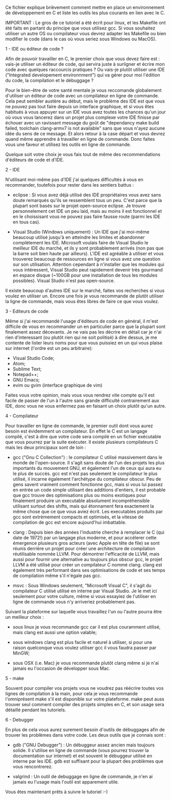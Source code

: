 Ce fichier explique brièvement comment mettre en place un environnement de
développement en C et liste les outils les plus courants en lien avec le C.

IMPORTANT : Le gros de ce tutoriel a été écrit pour linux, et les Makefile ont été faits en partant du principe que vous utilisez gcc. Si vous souhaitez utiliser un autre OS ou compilateur vous devrez adapter les Makefile ou bien modifier le code (dans le cas où vous seriez sous Windows ou MacOS).

1 - IDE ou éditeur de code ?

Afin de pouvoir travailler en C, le premier choix que vous devez faire est :
vais-je utiliser un éditeur de code, qui servira juste à surligner et écrire
mon code avec quelques raccourcis pratiques ? Ou vais-je plutôt utiliser
une IDE ("Integrated developement environnment") qui va gérer pour moi l'édition
du code, la compilation et le débuggage ?

Pour le bien-être de votre santé mentale je vous reccomande globalement
d'utiliser un éditeur de code avec un compilateur en ligne de commande. Cela
peut sembler austère au début, mais le problème des IDE est que vous ne pouvez
pas tout faire depuis un interface graphique, et si vous êtes habitués à vous
appuyer sur un IDE vous avez toutes les chances qu'un jour où vous vous lancerez
dans un projet plus complexe votre IDE finisse par échouer avec un ravissant
message du goût de "dependancy make build failed, toolchain clang-armv7 is not
available" sans que vous n'ayez aucune idée du sens de ce message. Et alors
retour à la case départ et vous devrez quand même apprendre à travailler en
ligne de commande. Donc faites vous une faveur et utilisez les outils en ligne
de commande.

Quelque soit votre choix je vous fais tout de même des recommendations d'éditeurs
de code et d'IDE.

2 - IDE

N'utilisant moi-même pas d'IDE j'ai quelques difficultés à vous en recommander,
toutefois pour rester dans les sentiers battus :

 - eclipse : Si vous avez déjà utilisé des IDE propriétaires vous avez sans doute
 remarqués qu'ils se ressemblent tous un peu. C'est parce que la plupart sont
 basés sur le projet open-source eclipse. Je trouve personnelement cet IDE un
 peu laid, mais au moins il est fonctionnel et en le choissisant vous ne pouvez
 pas faire fausse route (parmi les IDE en tous cas).

 - Visual Studio (Windows uniquement) : Un IDE que j'ai moi-même beaucoup
 utilisé jusqu'à en atteindre les limites et abandonner complètement les IDE.
 Microsoft voulais faire de Visual Studio le meilleur IDE du marché, et ils y
 sont probablement arrivés (non pas que la barre soit bien haute par ailleurs).
 L'IDE est agréable à utiliser et vous trouverez beaucoup de ressources en
 ligne si vous avez une question sur son utilisation. Attention cependant à
 n'installer que les modules qui vous intéressent, Visual Studio peut rapidement
 devenir très gourmand en espace disque (~100GB pour une installation de tous
 les modules possibles). Visual Studio n'est pas open-source.

Il existe beaucoup d'autres IDE sur le marché, faites vos recherches si vous
voulez en utiliser un. Encore une fois je vous recommande de plutôt utiliser la
ligne de commande, mais vous êtes libres de faire ce que vous voulez.

3 - Editeurs de code

Même si j'ai recommandé l'usage d'éditeurs de code en général, il m'est
difficile de vous en recommander un en particulier parce que la plupart sont
finalement assez décevants. Je ne vais pas les décrire en détail car je n'ai
rien d'interessant (ou plutôt rien qui ne soit politisé) à dire dessus, je me
contente de lister leurs noms pour que vous puissiez en un qui vous plaise sur
internet (l'ordre est un peu arbitraire):

 - Visual Studio Code;
 - Atom;
 - Sublime Text;
 - Notepad++;
 - GNU Emacs;
 - evim ou gvim (interface graphique de vim)

Faites vous votre opinion, mais vous vous rendrez vite compte qu'il est facile
de passer de l'un à l'autre sans grande difficulté contrairement aux IDE, donc
vous ne vous enfermez pas en faisant un choix plutôt qu'un autre.

4 - Compilateur

Pour travailler en ligne de commande, le premier outil dont vous aurez besoin
est évidemment un compilateur. En effet le C est un langage compilé, c'est à
dire que votre code sera compilé en un fichier exécutable que vous pourrez par
la suite exécuter. Il existe plusieurs compilateurs C mais les deux principaux
sont de loin :

 - gcc ("Gnu C Collection") : le compilateur C utilisé massivement dans le monde
 de l'open-source. Il s'agit sans doute de l'un des projets les plus importants
 du mouvement GNU, et également l'un de ceux qui aura eu le plus de succès.
 gcc est n'est pas seulement le compilateur le plus utilisé, il incarne
 également l'archétype du compilateur obscur. Peu de gens savent vraiment comment
 fonctionne gcc, mais si vous lui passez en entrée un code simple utilisant des
 additions d'entiers, il est probable que gcc trouve des optimisations plus ou
 moins exotiques pour finalement produire un executable absolument
 incompréhensible utilisant surtout des shifts, mais qui étonnament fera
 exactement la même chose que ce que vous aviez écrit. Les executables produits
 par gcc sont extrèmement compacts et optimisés, et la vitesse de compilation de
 gcc est encore aujourd'hui imbattable.

 - clang : Depuis bien des années l'industrie cherche à remplacer le C (qui date
 de 1972!) par un langage plus moderne, et pour accélerer cette émergence
 plusieurs gros acteurs (avec Apple en tête de file) se sont réunis derrière un
 projet pour créer une architecture de compilation réutilisable nommée LLVM.
 Pour démontrer l'efficacité de LLVM, mais aussi pour fournir une alternative au
 toujours plus obscur gcc, le projet LLVM a été utilisé pour créer un compilateur
 C nommé clang. clang est également très performant dans ses optimisations de
 code et ses temps de compilation même s'il n'égale pas gcc.

 - msvc : Sous Windows seulement, "Microsoft Visual C", il s'agit du compilateur
 C utilisé utilisé en interne par Visual Studio. Je le met ici seulement pour
 votre culture, même si vous essayiez de l'utiliser en ligne de commande vous
 n'y arriveriez probablement pas.

Suivant la plateforme sur laquelle vous travaillez l'un ou l'autre pourra être
un meilleur choix :

 - sous linux je vous recommande gcc car il est plus couramment utilisé, mais
 clang est aussi une option valable;

 - sous windows clang est plus facile et naturel à utiliser, si pour une raison
 quelconque vous voulez utiliser gcc il vous faudra passer par MinGW;

 - sous OSX (i.e. Mac) je vous recommande plutôt clang même si je n'ai jamais eu
 l'occasion de développer sous Mac.


5 - make

Souvent pour compiler vos projets vous ne voudrez pas réécrire toutes vos lignes
de compilation à la main, pour cela je vous recommande l'omniprésent make s'il
est disponible sur votre plateforme. make peut auss trouver seul comment
compiler des projets simples en C, et son usage sera détaillé pendant les
tutoriels.

6 - Debugger

En plus de cela vous aurez surement besoin d'outils de débuggages afin de trouver
les problèmes dans votre code. Les deux outils que je connais sont :

 - gdb ("GNU Debugger") : Un débuggeur assez ancien mais toujours solide. Il
 s'utilise en ligne de commande (vous pourrez trouver la documentation sur
 internet) et est souvent le débuggeur utilisé en interne par les IDE. gdb est
 suffisant pour la plupart des problèmes que vous rencontrerez.

 - valgrind : Un outil de debuggage en ligne de commande, je n'en ai jamais eu
 l'usage mais l'outil est apparement utile.


Vous êtes maintenant prêts à suivre le tutoriel :-)
